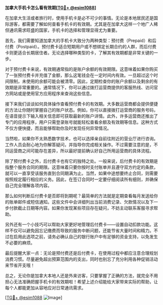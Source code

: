 **加拿大手机卡怎么看有效期[[TG💪+ @esim1088](https://t.me/s/esim1088)]**

在加拿大生活或者旅行时，使用手机卡是必不可少的事情。无论是本地居民还是国际游客，都需要了解如何查看手机卡的有效期。尤其是在加拿大这样一个地广人稀但通讯需求旺盛的国家，手机卡的选择和管理显得尤为重要。

首先，我们需要知道加拿大的手机卡大致分为两种类型：预付费（Prepaid）和后付费（Postpaid）。预付费卡适合短期用户或不想绑定长期合约的人群，而后付费卡则更适合长期居住者。无论选择哪种类型的卡，了解其有效期都是非常关键的一步。

对于预付费卡来说，有效期通常指的是账户余额的有效期限。这意味着如果你购买了一张预付费卡并充值了金额，那么这笔钱会在一定时间内有效。一旦超过这个时间限制，未使用的余额可能会被清零。因此，定期检查你的账户余额以及剩余的有效期是非常重要的。通常情况下，你可以通过拨打运营商提供的客服热线、访问官方网站或是使用官方应用程序来查询这些信息。

接下来我们谈谈如何具体操作查看预付费卡的有效期。大多数运营商都会提供便捷的方法让你随时掌握自己的账户状态。例如，你可以直接拨打运营商的服务号码，在语音提示下输入相关信息即可获取最新的账户详情。此外，许多运营商还推出了专门的应用程序，用户只需登录账号就能轻松查看余额及有效期等信息。这种方式不仅方便快捷，而且能够帮助你及时发现任何异常情况。

当然啦，如果你不太熟悉数字技术，也可以选择亲自前往附近的营业厅进行咨询。工作人员会耐心地为你解答疑问，并指导你完成相关操作。不过需要注意的是，不同运营商之间可能存在差异，所以最好提前确认好自己所用运营商的具体流程。

除了预付费卡之外，后付费卡也有它的独特之处。一般来说，后付费卡的有效期是指整个服务合同的期限。这意味着只要你按时支付账单并且遵守双方约定的条款，就可以一直享受该服务直到合同期满为止。当然，如果中途想要终止合同，则需要按照规定履行相应的义务。因此，在签订合同时一定要仔细阅读所有细则，并确保自己完全理解各项内容。

那么如何判断后付费卡是否即将到期呢？最简单的方法就是定期查看每月发送给你的账单邮件或短信通知。这些文件中会详细列出当前消费记录、欠款情况以及下一步付款截止日期等内容。如果你发现某些项目存在疑问，不妨主动联系客服寻求帮助。

另外还有一个小技巧可以帮助大家更好地管理后付费卡——设置自动扣款功能。这样不仅可以避免因忘记缴费而导致的服务中断问题，还能节省大量时间和精力。不过在启用此选项之前，请务必确认自己的银行账户中有足够的资金支持，以免发生不必要的麻烦。

最后提醒大家一点：无论是预付费还是后付费卡，在使用过程中都应注意合理规划消费习惯。尽量避免超出预算范围内的支出，同时也别忘了充分利用各种促销活动来节省开支哦！

总之，无论你是加拿大本地人还是外来访客，只要掌握了正确的方法，就完全不用担心无法准确把握手机卡的有效期啦！希望上述介绍能给大家带来实际的帮助，让每个人都能更加从容地应对日常通讯需求。

[[TG💪+ @esim1088](https://t.me/s/esim1088) ![Image](https://i.postimg.cc/4NQfJmqS/Snipaste-2025-05-13-00-14-12.png)]
